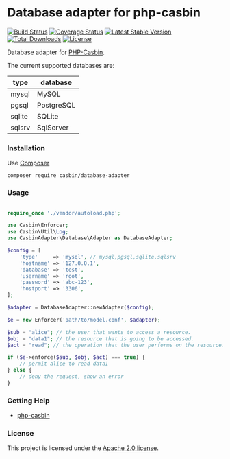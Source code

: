 # Database adapter for php-casbin

[![Build Status](https://github.com/php-casbin/database-adapter/actions/workflows/build.yml/badge.svg)](https://github.com/php-casbin/database-adapter/actions/workflows/build.yml)
[![Coverage Status](https://coveralls.io/repos/github/php-casbin/database-adapter/badge.svg)](https://coveralls.io/github/php-casbin/database-adapter)
[![Latest Stable Version](https://poser.pugx.org/casbin/database-adapter/v/stable)](https://packagist.org/packages/casbin/database-adapter)
[![Total Downloads](https://poser.pugx.org/casbin/database-adapter/downloads)](https://packagist.org/packages/casbin/database-adapter)
[![License](https://poser.pugx.org/casbin/database-adapter/license)](https://packagist.org/packages/casbin/database-adapter)

Database adapter for [PHP-Casbin](https://github.com/php-casbin/php-casbin).

The current supported databases are:

| type | database |
| ------ | ------ |
| mysql | MySQL |
| pgsql | PostgreSQL |
| sqlite | SQLite |
| sqlsrv | SqlServer |

### Installation

Use [Composer](https://getcomposer.org/)

```
composer require casbin/database-adapter
```

### Usage

```php

require_once './vendor/autoload.php';

use Casbin\Enforcer;
use Casbin\Util\Log;
use CasbinAdapter\Database\Adapter as DatabaseAdapter;

$config = [
    'type'     => 'mysql', // mysql,pgsql,sqlite,sqlsrv
    'hostname' => '127.0.0.1',
    'database' => 'test',
    'username' => 'root',
    'password' => 'abc-123',
    'hostport' => '3306',
];

$adapter = DatabaseAdapter::newAdapter($config);

$e = new Enforcer('path/to/model.conf', $adapter);

$sub = "alice"; // the user that wants to access a resource.
$obj = "data1"; // the resource that is going to be accessed.
$act = "read"; // the operation that the user performs on the resource.

if ($e->enforce($sub, $obj, $act) === true) {
    // permit alice to read data1
} else {
    // deny the request, show an error
}
```

### Getting Help

- [php-casbin](https://github.com/php-casbin/php-casbin)

### License

This project is licensed under the [Apache 2.0 license](LICENSE).